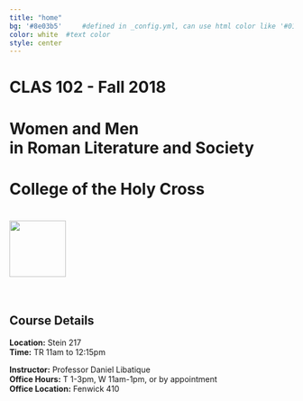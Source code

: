 ```yaml
---
title: "home"
bg: '#8e03b5'     #defined in _config.yml, can use html color like '#010101'
color: white  #text color
style: center
---
```


# CLAS 102 - Fall 2018
# Women and Men<br>in Roman Literature and Society
# College of the Holy Cross
# <img src="https://upload.wikimedia.org/wikipedia/commons/f/f5/Holy_Cross_Crusaders_logo.svg" width="100px">
<br />

## Course Details
**Location:** Stein 217  
**Time:** TR 11am to 12:15pm  

**Instructor:** Professor Daniel Libatique  
**Office Hours:** T 1-3pm, W 11am-1pm, or by appointment  
**Office Location:** Fenwick 410
